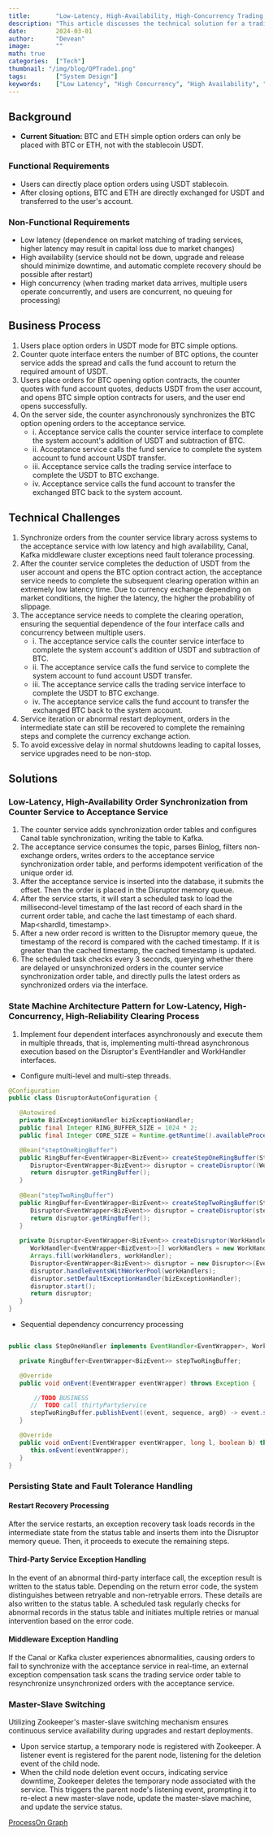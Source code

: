 ```yaml
---
title:       "Low-Latency, High-Availability, High-Concurrency Trading Service Technical Solution"
description: "This article discusses the technical solution for a trading service with low latency, high availability, and high concurrency, covering requirements, functional and non-functional requirements, core business processes, technical challenges, solutions, and core logic implementation using Canal, Kafka for low latency and low coupling, Disruptor for high concurrency, and Zookeeper for high availability."
date:        2024-03-01
author:      "Devean"
image:       ""
math: true
categories:  ["Tech"]
thumbnail: "/img/blog/QPTrade1.png"
tags:        ["System Design"]
keywords:    ["Low Latency", "High Concurrency", "High Availability", "System Design"]
---
```


## Background
+ **Current Situation:** BTC and ETH simple option orders can only be placed with BTC or ETH, not with the stablecoin USDT.

### Functional Requirements
+ Users can directly place option orders using USDT stablecoin.
+ After closing options, BTC and ETH are directly exchanged for USDT and transferred to the user's account.

### Non-Functional Requirements
+ Low latency (dependence on market matching of trading services, higher latency may result in capital loss due to market changes)
+ High availability (service should not be down, upgrade and release should minimize downtime, and automatic complete recovery should be possible after restart)
+ High concurrency (when trading market data arrives, multiple users operate concurrently, and users are concurrent, no queuing for processing)

## Business Process
1. Users place option orders in USDT mode for BTC simple options.
2. Counter quote interface enters the number of BTC options, the counter service adds the spread and calls the fund account to return the required amount of USDT.
3. Users place orders for BTC opening option contracts, the counter quotes with fund account quotes, deducts USDT from the user account, and opens BTC simple option contracts for users, and the user end opens successfully.
4. On the server side, the counter asynchronously synchronizes the BTC option opening orders to the acceptance service.
    + i. Acceptance service calls the counter service interface to complete the system account's addition of USDT and subtraction of BTC.
    + ii. Acceptance service calls the fund service to complete the system account to fund account USDT transfer.
    + iii. Acceptance service calls the trading service interface to complete the USDT to BTC exchange.
    + iv. Acceptance service calls the fund account to transfer the exchanged BTC back to the system account.

## Technical Challenges

1. Synchronize orders from the counter service library across systems to the acceptance service with low latency and high availability, Canal, Kafka middleware cluster exceptions need fault tolerance processing.
2. After the counter service completes the deduction of USDT from the user account and opens the BTC option contract action, the acceptance service needs to complete the subsequent clearing operation within an extremely low latency time. Due to currency exchange depending on market conditions, the higher the latency, the higher the probability of slippage.
3. The acceptance service needs to complete the clearing operation, ensuring the sequential dependence of the four interface calls and concurrency between multiple users.
    + i. The acceptance service calls the counter service interface to complete the system account's addition of USDT and subtraction of BTC.
    + ii. The acceptance service calls the fund service to complete the system account to fund account USDT transfer.
    + iii. The acceptance service calls the trading service interface to complete the USDT to BTC exchange.
    + iv. The acceptance service calls the fund account to transfer the exchanged BTC back to the system account.
4. Service iteration or abnormal restart deployment, orders in the intermediate state can still be recovered to complete the remaining steps and complete the currency exchange action.
5. To avoid excessive delay in normal shutdowns leading to capital losses, service upgrades need to be non-stop.

## Solutions

### Low-Latency, High-Availability Order Synchronization from Counter Service to Acceptance Service
1. The counter service adds synchronization order tables and configures Canal table synchronization, writing the table to Kafka.
2. The acceptance service consumes the topic, parses Binlog, filters non-exchange orders, writes orders to the acceptance service synchronization order table, and performs idempotent verification of the unique order id.
3. After the acceptance service is inserted into the database, it submits the offset. Then the order is placed in the Disruptor memory queue.
4. After the service starts, it will start a scheduled task to load the millisecond-level timestamp of the last record of each shard in the current order table, and cache the last timestamp of each shard. Map<shardId, timestamp>.
5. After a new order record is written to the Disruptor memory queue, the timestamp of the record is compared with the cached timestamp. If it is greater than the cached timestamp, the cached timestamp is updated.
6. The scheduled task checks every 3 seconds, querying whether there are delayed or unsynchronized orders in the counter service synchronization order table, and directly pulls the latest orders as synchronized orders via the interface.

### State Machine Architecture Pattern for Low-Latency, High-Concurrency, High-Reliability Clearing Process

1. Implement four dependent interfaces asynchronously and execute them in multiple threads, that is, implementing multi-thread asynchronous execution based on the Disruptor's EventHandler and WorkHandler interfaces.
+ Configure multi-level and multi-step threads.
```java
@Configuration
public class DisruptorAutoConfiguration {

   @Autowired
   private BizExceptionHandler bizExceptionHandler;
   public final Integer RING_BUFFER_SIZE = 1024 * 2;
   public final Integer CORE_SIZE = Runtime.getRuntime().availableProcessors();

   @Bean("steptOneRingBuffer")
   public RingBuffer<EventWrapper<BizEvent>> createStepOneRingBuffer(StepOneHandler stepOneHandler) {
      Disruptor<EventWrapper<BizEvent>> disruptor = createDisruptor((WorkHandler<EventWrapper<BizEvent>>) stepOneHandler, "stepOneHandler");
      return disruptor.getRingBuffer();
   }
   
   @Bean("stepTwoRingBuffer")
   public RingBuffer<EventWrapper<BizEvent>> createStepTwoRingBuffer(StepTwoHandler stepTwoHandler) {
      Disruptor<EventWrapper<BizEvent>> disruptor = createDisruptor(stepTwoHandler, "stepTwoHandler");
      return disruptor.getRingBuffer();
   }
   
   private Disruptor<EventWrapper<BizEvent>> createDisruptor(WorkHandler<EventWrapper<BizEvent>> workHandler, String workPrefix) {
      WorkHandler<EventWrapper<BizEvent>>[] workHandlers = new WorkHandler[CORE_SIZE];
      Arrays.fill(workHandlers, workHandler);
      Disruptor<EventWrapper<BizEvent>> disruptor = new Disruptor<>(EventWrapper::new, RING_BUFFER_SIZE, new DefaultThreadFactory(workPrefix), ProducerType.MULTI, new BlockingWaitStrategy());
      disruptor.handleEventsWithWorkerPool(workHandlers);
      disruptor.setDefaultExceptionHandler(bizExceptionHandler);
      disruptor.start();
      return disruptor;
   }
}
```
+ Sequential dependency concurrency processing

```java

public class StepOneHandler implements EventHandler<EventWrapper>, WorkHandler<EventWrapper> {

   private RingBuffer<EventWrapper<BizEvent>> stepTwoRingBuffer;

   @Override
   public void onEvent(EventWrapper eventWrapper) throws Exception {

       //TODO BUSINESS
      //  TODO call thirtyPartyService
      stepTwoRingBuffer.publishEvent((event, sequence, arg0) -> event.setEvent(arg0), eventWrapper.getEvent());
   }

   @Override
   public void onEvent(EventWrapper eventWrapper, long l, boolean b) throws Exception {
      this.onEvent(eventWrapper);
   }
}
```



### Persisting State and Fault Tolerance Handling

#### Restart Recovery Processing

After the service restarts, an exception recovery task loads records in the intermediate state from the status table and inserts them into the Disruptor memory queue. Then, it proceeds to execute the remaining steps.

#### Third-Party Service Exception Handling

In the event of an abnormal third-party interface call, the exception result is written to the status table. Depending on the return error code, the system distinguishes between retryable and non-retryable errors. These details are also written to the status table. A scheduled task regularly checks for abnormal records in the status table and initiates multiple retries or manual intervention based on the error code.

#### Middleware Exception Handling

If the Canal or Kafka cluster experiences abnormalities, causing orders to fail to synchronize with the acceptance service in real-time, an external exception compensation task scans the trading service order table to resynchronize unsynchronized orders with the acceptance service.

### Master-Slave Switching

Utilizing Zookeeper's master-slave switching mechanism ensures continuous service availability during upgrades and restart deployments.

- Upon service startup, a temporary node is registered with Zookeeper. A listener event is registered for the parent node, listening for the deletion event of the child node.
- When the child node deletion event occurs, indicating service downtime, Zookeeper deletes the temporary node associated with the service. This triggers the parent node's listening event, prompting it to re-elect a new master-slave node, update the master-slave machine, and update the service status.


[ProcessOn Graph](https://www.processon.com/view/65e17ac82fedec13cb3d998e#pc)
